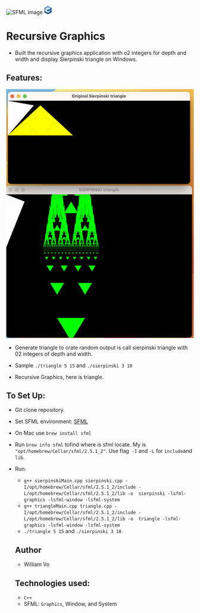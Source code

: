 ![SFML image](https://img.shields.io/badge/-white?style=for-the-badge&logo=SFML&logoColor=8CC445)
<img src="cpp_logo.png" height="22">
# Recursive Graphics
- Built the recursive graphics application with o2 integers for depth and width and display Sierpinski triangle on Windows.

## Features:

![sierpinski triangle](Sierpinski.png)

- Generate triangle to crate random output is call sierpinski triangle with 02 integers of depth and width.

- Sample `./triangle 5 15` and `./sierpinski 3 10`
- Recursive Graphics, here is triangle.

## To Set Up:
- Git clone repository.
- Set SFML environment:
[SFML](https://www.sfml-dev.org/)
- On Mac use `brew install sfml`
- Run `brew info sfml`   tofind where is sfml locate. My is `"opt/homebrew/Cellar/sfml/2.5.1_2"`. Use flag` -I` and `-L` for  `include`and `lib`.

- Run:
  - `g++ sierpinskiMain.cpp sierpinski.cpp -I/opt/homebrew/Cellar/sfml/2.5.1_2/include -L/opt/homebrew/Cellar/sfml/2.5.1_2/lib -o  sierpinski -lsfml-graphics -lsfml-window -lsfml-system `
  - `g++ triangleMain.cpp triangle.cpp -I/opt/homebrew/Cellar/sfml/2.5.1_2/include -L/opt/homebrew/Cellar/sfml/2.5.1_2/lib -o  triangle -lsfml-graphics -lsfml-window -lsfml-system `
  - `./triangle 5 15` and `./sierpinski 3 10`

  ## Author
  - William Vo
  ## Technologies used:
  - `C++`
  - SFML: `Graphics`, Window, and System



